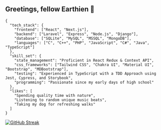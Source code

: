 ## Greetings, fellow Earthien 👾

```
{
  "tech_stack": {
    "frontend": ["React", "Next.js"],
    "backend": ["Laravel", "Express", "Node.js", "Django"],
    "database": ["SQLite", "MySQL", "MSSQL", "MongoDB"],
    "languages": ["C", "C++", "PHP", "JavaScript", "C#", "Java", "TypeScript"]
  },
  "skill_set": {
    "state_management": "Proficient in React Redux & Context API", 
    "css_frameworks": ["Tailwind CSS", "Chakra UI", "Material UI", "Bootstrap", "MDBootstrap"],  
    "testing": "Experienced in TypeScript with a TDD Approach using Jest, Cypress, and Storybook",
    "programming": "Passionate since my early days of high school" 
  },
  "likes": [
    "Spending quality time with nature",
    "Listening to random unique music beats",
    "Taking my dog for refreshing walks"
  ]
}
```
[![GitHub Streak](https://streak-stats.demolab.com/?user=amwmedia&theme=dark)](https://git.io/streak-stats)

